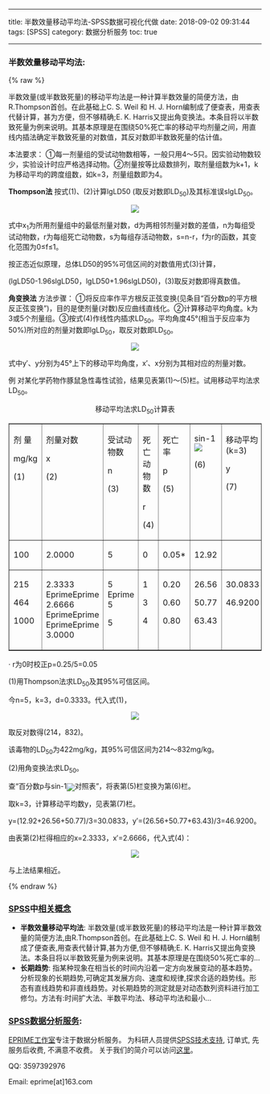 
---
title: 半数效量移动平均法-SPSS数据可视化代做
date: 2018-09-02 09:31:44
tags: [SPSS]
category: 数据分析服务
toc: true

---



<span></span>
<!-- more -->



### 半数效量移动平均法:

{% raw %}
<div class="p1">半数效量(或半数致死量)的移动平均法是一种计算半数效量的简便方法，由R.Thompson首创。在此基础上C. S. Weil 和 H. J. Horn编制成了便查表，用查表代替计算，甚为方便，但不够精确;E. K. Harris又提出角变换法。本条目将以半数致死量为例来说明。其基本原理是在围绕50%死亡率的移动平均剂量之间，用直线内插法确定半数致死量的对数值，其反对数即半数致死量的估计值。

<p>本法要求： ①每一剂量组的受试动物数相等，一般只用4～5只。因实验动物数较少，实验设计时应严格选择动物。②剂量按等比级数排列，取剂量组数为k+1，k为移动平均的跨度组数，如k=3，剂量组数即为4。

</p><p><strong>Thompson法</strong> 按式(1)、(2)计算lgLD50 (取反对数即LD<sub>50</sub>)及其标准误slgLD<sub>50</sub>。</p><p align="center"><img imgpath="/CRFDPIC/R200612059/R200612059.0205.7.png" align="absmiddle" src="/CRFDPIC/R200612059/R200612059.0205.7.gif"></p>

式中x<sub>1</sub>为所用剂量组中的最低剂量对数，d为两相邻剂量对数的差值，n为每组受试动物数，r为每组死亡动物数，s为每组存活动物数，s=n-r，f为r的函数，其变化范围为0≤f≤1。

<p>按正态近似原理，总体LD50的95%可信区间的对数值用式(3)计算，

</p><p>(lgLD50-1.96slgLD50，lgLD50+1.96slgLD50)，(3)取反对数即得真数值。

</p><p><strong>角变换法</strong> 方法步骤： ①将反应率作平方根反正弦变换(见条目“百分数p的平方根反正弦变换”)，目的是使剂量(对数)反应曲线直线化。②计算移动平均角度。k为3或5个剂量组。③按式(4)作线性内插求LD<sub>50</sub>。平均角度45°(相当于反应率为50%)所对应的剂量对数即lgLD<sub>50</sub>，取反对数即LD<sub>50</sub>。

</p><p></p><p align="center"><img imgpath="/CRFDPIC/R200612059/R200612059.0205.9.png" align="absmiddle" src="/CRFDPIC/R200612059/R200612059.0205.9.gif"></p>

式中y′、y分别为45°上下的移动平均角度，x′、x分别为其相对应的剂量对数。

<p>例 对某化学药物作豚鼠急性毒性试验，结果见表第(1)～(5)栏。试用移动平均法求LD<sub>50</sub>。

</p><p></p><p align="center">移动平均法求LD<sub>50</sub>计算表</p>

<p></p><p align="center"></p><div class="dtable"><table imgpath="/CRFDPIC/R200612059/R200612059.0205.12.png" class="viewtb" border="1"><tr valign="top"><td class="viewtd">

剂 量<br>

mg/kg<br>

(1)</td><td class="viewtd">

剂量对数<br>

x<br>

(2)</td><td class="viewtd">

受试动物数<br>

n<br>

(3)</td><td class="viewtd">

死亡动物数<br>

r<br>

(4)</td><td class="viewtd">

死亡率<br>

p<br>

(5)</td><td class="viewtd">

sin-1<img imgpath="" align="absmiddle" src="/CRFDPIC/R200612059/R200612059_R200612059.0205.12.17.5.bmp"><br>

(6)</td><td class="viewtd">

移动平均(k=3)<br>

y<br>

(7)</td></tr><tr valign="top"><td class="viewtd">

100</td><td class="viewtd">

2.0000</td><td class="viewtd">

5</td><td class="viewtd">

0</td><td class="viewtd">

0.05*</td><td class="viewtd">

12.92</td><td class="viewtd">　</td></tr><tr valign="top"><td class="viewtd">

215<br>

464<br>

1000</td><td class="viewtd">

2.3333<br>
EprimeEprime
2.6666<br>EprimeEprime
EprimeEprime
3.0000</td><td class="viewtd">

5<br>
Eprime
5<br>

5</td><td class="viewtd">

1<br>

3<br>

4</td><td class="viewtd">

0.20<br>

0.60<br>

0.80</td><td class="viewtd">

26.56<br>

50.77<br>

63.43</td><td class="viewtd">

30.0833<br>

46.9200</td></tr></table></div>

<p>· r为0时校正p=0.25/5=0.05

</p><p>(1)用Thompson法求LD<sub>50</sub>及其95%可信区间。

</p><p>今n=5，k=3，d=0.3333。代入式(1)，</p><p align="center"><img imgpath="/CRFDPIC/R200612059/R200612059.0206.0.png" align="absmiddle" src="/CRFDPIC/R200612059/R200612059.0206.0.gif"></p>

<p>取反对数得(214，832)。

</p><p>该毒物的LD<sub>50</sub>为422mg/kg，其95%可信区间为214～832mg/kg。

</p><p>(2)用角变换法求LD<sub>50</sub>。

</p><p>查“百分数p与sin-1<img imgpath="" align="absmiddle" src="/CRFDPIC/R200612059/R200612059.0206.5.12.bmp">对照表”，将表第(5)栏变换为第(6)栏。

</p><p>取k=3，计算移动平均数y，见表第(7)栏。

</p><p>y=(12.92+26.56+50.77)/3=30.0833，y′=(26.56+50.77+63.43)/3=46.9200。

</p><p>由表第(2)栏得相应的x=2.3333，x′=2.6666，代入式(4)：

</p><p></p><p align="center"><img imgpath="/CRFDPIC/R200612059/R200612059.0206.2.png" align="absmiddle" src="/CRFDPIC/R200612059/R200612059.0206.2.gif"></p>

<p>与上法结果相近。</p></div>
{% endraw %}



### [SPSS](/tags/SPSS/)中[相关概念](/categories/数据分析服务)

- **半数效量移动平均法**: 半数效量(或半数致死量)的移动平均法是一种计算半数效量的简便方法,由R.Thompson首创。在此基础上C. S. Weil 和 H. J. Horn编制成了便查表,用查表代替计算,甚为方便,但不够精确;E. K. Harris又提出角变换法。本条目将以半数致死量为例来说明。其基本原理是在围绕50%死亡率的...
- **长期趋势**: 指某种现象在相当长的时间内沿着一定方向发展变动的基本趋势。分析现象的长期趋势,可确定其发展方向、速度和规律,探求合适的趋势线。形态有直线趋势和非直线趋势。对长期趋势的测定就是对动态数列资料进行加工修匀。方法有:时间扩大法、半数平均法、移动平均法和最小...




### [SPSS](/tags/SPSS/)[数据分析服务](/categories/数据分析服务/):
[EPRIME工作室](http://eprime.cn/)专注于数据分析服务。
为科研人员提供[SPSS技术支持](http://eprime.cn/2018/08/18/EPRIME工作室SPSS代做服务详情/), 订单式, 先服务后收费, 不满意不收费。
关于我们的简介可以访问[这里](http://eprime.cn/2018/08/17/关于EPRIME工作室/)。

QQ: 3597392976

Email: eprime[at]163.com


